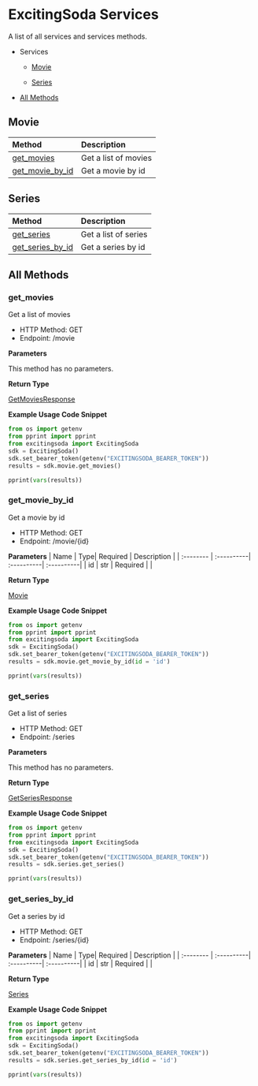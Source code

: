 # ExcitingSoda Services
A list of all services and services methods.
- Services

    - [Movie](#movie)

    - [Series](#series)
- [All Methods](#all-methods)


## Movie

| Method    | Description|
| :-------- | :----------| 
| [get_movies](#get_movies) | Get a list of movies |
| [get_movie_by_id](#get_movie_by_id) | Get a movie by id |


## Series

| Method    | Description|
| :-------- | :----------| 
| [get_series](#get_series) | Get a list of series |
| [get_series_by_id](#get_series_by_id) | Get a series by id |




## All Methods


### **get_movies**
Get a list of movies
- HTTP Method: GET
- Endpoint: /movie

**Parameters**

This method has no parameters.

**Return Type**

[GetMoviesResponse](/src/excitingsoda/models/README.md#getmoviesresponse) 

**Example Usage Code Snippet**
```Python
from os import getenv
from pprint import pprint
from excitingsoda import ExcitingSoda
sdk = ExcitingSoda()
sdk.set_bearer_token(getenv("EXCITINGSODA_BEARER_TOKEN"))
results = sdk.movie.get_movies()

pprint(vars(results))

```

### **get_movie_by_id**
Get a movie by id
- HTTP Method: GET
- Endpoint: /movie/{id}

**Parameters**
| Name    | Type| Required | Description |
| :-------- | :----------| :----------| :----------| 
| id | str | Required |  |

**Return Type**

[Movie](/src/excitingsoda/models/README.md#movie) 

**Example Usage Code Snippet**
```Python
from os import getenv
from pprint import pprint
from excitingsoda import ExcitingSoda
sdk = ExcitingSoda()
sdk.set_bearer_token(getenv("EXCITINGSODA_BEARER_TOKEN"))
results = sdk.movie.get_movie_by_id(id = 'id')

pprint(vars(results))

```


### **get_series**
Get a list of series
- HTTP Method: GET
- Endpoint: /series

**Parameters**

This method has no parameters.

**Return Type**

[GetSeriesResponse](/src/excitingsoda/models/README.md#getseriesresponse) 

**Example Usage Code Snippet**
```Python
from os import getenv
from pprint import pprint
from excitingsoda import ExcitingSoda
sdk = ExcitingSoda()
sdk.set_bearer_token(getenv("EXCITINGSODA_BEARER_TOKEN"))
results = sdk.series.get_series()

pprint(vars(results))

```

### **get_series_by_id**
Get a series by id
- HTTP Method: GET
- Endpoint: /series/{id}

**Parameters**
| Name    | Type| Required | Description |
| :-------- | :----------| :----------| :----------| 
| id | str | Required |  |

**Return Type**

[Series](/src/excitingsoda/models/README.md#series) 

**Example Usage Code Snippet**
```Python
from os import getenv
from pprint import pprint
from excitingsoda import ExcitingSoda
sdk = ExcitingSoda()
sdk.set_bearer_token(getenv("EXCITINGSODA_BEARER_TOKEN"))
results = sdk.series.get_series_by_id(id = 'id')

pprint(vars(results))

```




